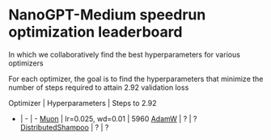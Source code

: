 # NanoGPT-Medium speedrun optimization leaderboard

In which we collaboratively find the best hyperparameters for various optimizers

For each optimizer, the goal is to find the hyperparameters that minimize the number of steps required to attain 2.92 validation loss

Optimizer | Hyperparameters | Steps to 2.92
- | - | -
[Muon](https://kellerjordan.github.io/posts/muon/) | lr=0.025, wd=0.01 | 5960
[AdamW](https://arxiv.org/abs/1711.05101) | ? | ?
[DistributedShampoo](https://github.com/facebookresearch/optimizers/tree/main/distributed_shampoo) | ? | ?

